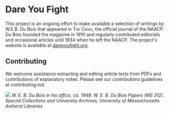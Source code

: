 # Dare You Fight

This project is an ongoing effort to make available a selection of writings by W.E.B. Du Bois that appeared in <span style="font-variant:small-caps;">The Crisis</span>, the official journal of the NAACP. Du Bois founded the magazine in 1910 and regularly contributed editorials and occasional articles until 1934 when he left the NAACP. The project's website is available at [dareyoufight.org](http://www.dareyoufight.org).

## Contributing

We welcome assistance extracting and editing article texts from PDFs and contributions of explanatory notes. Please see our contributions guidelines at contributing.md.

![](https://credo.library.umass.edu/images/resize/600x600/mums312-i0463-001.jpg)
*W. E. B. Du Bois in his office, ca. 1948. W. E. B. Du Bois Papers (MS 312). Special Collections and University Archives, University of Massachusetts Amherst Libraries*
